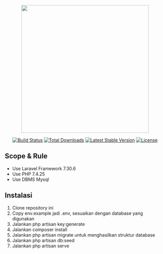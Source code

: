 <p align="center"><a href="https://laravel.com" target="_blank"><img src="https://raw.githubusercontent.com/laravel/art/master/logo-lockup/5%20SVG/2%20CMYK/1%20Full%20Color/laravel-logolockup-cmyk-red.svg" width="400"></a></p>

<p align="center">
<a href="https://travis-ci.org/laravel/framework"><img src="https://travis-ci.org/laravel/framework.svg" alt="Build Status"></a>
<a href="https://packagist.org/packages/laravel/framework"><img src="https://poser.pugx.org/laravel/framework/d/total.svg" alt="Total Downloads"></a>
<a href="https://packagist.org/packages/laravel/framework"><img src="https://poser.pugx.org/laravel/framework/v/stable.svg" alt="Latest Stable Version"></a>
<a href="https://packagist.org/packages/laravel/framework"><img src="https://poser.pugx.org/laravel/framework/license.svg" alt="License"></a>
</p>

## Scope & Rule

- Use Laravel Framework 7.30.6
- Use PHP 7.4.25
- Use DBMS Mysql


## Instalasi
1. Clone repository ini
2. Copy env.example jadi .env, sesuaikan dengan database yang digunakan
3. Jalankan php artisan key:generate 
4. Jalankan composer install
5. Jalankan php artisan migrate untuk menghasilkan struktur database
6. Jalankan php artisan db:seed 
7. Jalankan php artisan serve
